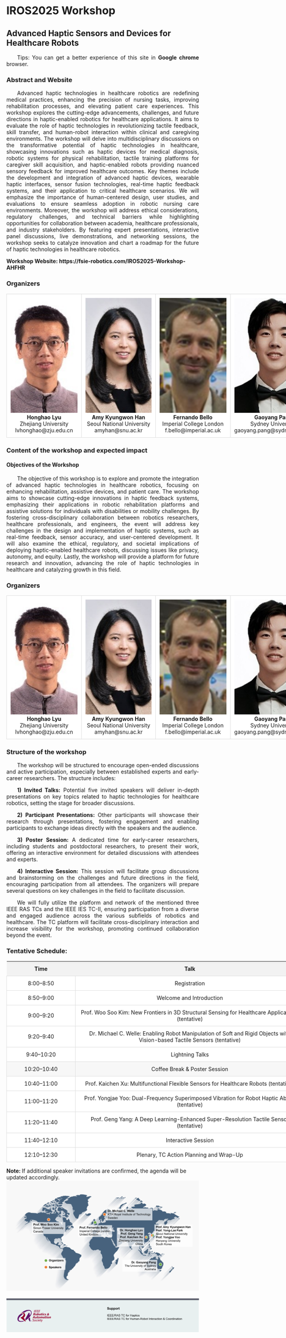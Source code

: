 <html lang="zh">
<head>
  <meta charset="UTF-8">
  <title>IROS2025 Workshop</title>
  <style>
    p {
      text-indent: 2em; /* 设置首行缩进 */
      text-align: justify; /*两端对齐*/
    }
    table {
      width: 1200px;
      border-collapse: collapse;
      border: none;
    }
    td {
      background-color: #FFFFFF;
      width: 300px;
      text-align: center;
      vertical-align: middle;
      padding: 10px;
      border: 1px solid #ddd;
    }
    th {
      background-color: #f2f2f2;
      padding: 10px;
    }
    /* 设置列宽 */
    .time-column {
      width: 15%;
    }
    .talk-column {
      width: 50%;
    }
    .comments-column {
      width: 35%;
    }
    a {
      text-decoration: none;
      font-weight: bold;
    }
  </style>
</head>
<body>

<h1>IROS2025 Workshop</h1>
<h2>Advanced Haptic Sensors and Devices for Healthcare Robots</h2>

<p>Tips: You can get a better experience of this site in <a href="https://www.google.com/chrome">Google chrome</a> browser.</p>

<h3>Abstract and Website</h3>
<p>Advanced haptic technologies in healthcare robotics are redefining medical practices, enhancing the precision of nursing tasks, improving rehabilitation processes, and elevating patient care experiences. This workshop explores the cutting-edge advancements, challenges, and future directions in haptic-enabled robotics for healthcare applications. It aims to evaluate the role of haptic technologies in revolutionizing tactile feedback, skill transfer, and human-robot interaction within clinical and caregiving environments. The workshop will delve into multidisciplinary discussions on the transformative potential of haptic technologies in healthcare, showcasing innovations such as haptic devices for medical diagnosis, robotic systems for physical rehabilitation, tactile training platforms for caregiver skill acquisition, and haptic-enabled robots providing nuanced sensory feedback for improved healthcare outcomes. Key themes include the development and integration of advanced haptic devices, wearable haptic interfaces, sensor fusion technologies, real-time haptic feedback systems, and their application to critical healthcare scenarios. We will emphasize the importance of human-centered design, user studies, and evaluations to ensure seamless adoption in robotic nursing care environments. Moreover, the workshop will address ethical considerations, regulatory challenges, and technical barriers while highlighting opportunities for collaboration between academia, healthcare professionals, and industry stakeholders. By featuring expert presentations, interactive panel discussions, live demonstrations, and networking sessions, the workshop seeks to catalyze innovation and chart a roadmap for the future of haptic technologies in healthcare robotics.</p>
<b>Workshop Website: </b><a href="https://fsie-robotics.com/IROS2025-Workshop-AHFHR">https://fsie-robotics.com/IROS2025-Workshop-AHFHR</a>

<h3>Organizers</h3>
<table border="0">
  <tr>
    <td style="width: 16.6%; text-align: center; padding: 10px;">
      <img src="assets/images/Lyu Honghao.jpg" style="width: 100%; height: 300px; object-fit: cover;" alt="Honghao Lyu"/>
      <br>
      <a href="https://fsie-robotics.com" target="_blank" rel="noopener">Honghao Lyu</a><br>
      Zhejiang University<br>
      lvhonghao@zju.edu.cn
    </td>
    <td style="width: 16.6%; text-align: center; padding: 10px;">
      <img src="assets/images/Amy Kyungwon Han.jpg" style="width: 100%; height: 300px; object-fit: cover;" alt="Amy Kyungwon Han"/>
      <br>
      <a href="https://hero.snu.ac.kr" target="_blank" rel="noopener">Amy Kyungwon Han</a><br>
      Seoul National University<br>
      amyhan@snu.ac.kr
    </td>
    <td style="width: 16.6%; text-align: center; padding: 10px;">
      <img src="assets/images/Fernando Bello_img.png" style="width: 100%; height: 300px; object-fit: cover;" alt="Fernando Bello"/>
      <br>
      <a href="https://profiles.imperial.ac.uk/f.bello" target="_blank" rel="noopener">Fernando Bello</a><br>
      Imperial College London<br>
      f.bello@imperial.ac.uk
    </td>
    <td style="width: 16.6%; text-align: center; padding: 10px;">
      <img src="assets/images/Gaoyang Pang.jpg" style="width: 100%; height: 300px; object-fit: cover;" alt="Gaoyang Pang"/>
      <br>
      <a href="https://sites.google.com/view/gaoyang" target="_blank" rel="noopener">Gaoyang Pang</a><br>
      Sydney University<br>
      gaoyang.pang@sydney.edu.au
    </td>
    <td style="width: 16.6%; text-align: center; padding: 10px;">
      <img src="assets/images/Yong-Lae Park.png" style="width: 100%; height: 300px; object-fit: cover;" alt="Yong-Lae Park"/>
      <br>
      <a href="https://softrobotics.snu.ac.kr/people.php" target="_blank" rel="noopener">Yong-Lae Park</a><br>
      Seoul National University<br>
      ylpark@snu.ac.kr
    </td>
    <td style="width: 16.6%; text-align: center; padding: 10px;">
      <img src="assets/images/Yang Geng.jpg" style="width: 100%; height: 300px; object-fit: cover;" alt="Geng Yang"/>
      <br>
      <a href="https://fsie-robotics.com" target="_blank" rel="noopener">Geng Yang</a><br>
      Zhejiang University<br>
      yanggeng@zju.edu.cn
    </td>
  </tr>
</table>
<h3>Content of the workshop and expected impact</h3>

<h4>Objectives of the Workshop</h4>
<p>The objective of this workshop is to explore and promote the integration of advanced haptic technologies in healthcare robotics, focusing on enhancing rehabilitation, assistive devices, and patient care. The workshop aims to showcase cutting-edge innovations in haptic feedback systems, emphasizing their applications in robotic rehabilitation platforms and assistive solutions for individuals with disabilities or mobility challenges. By fostering cross-disciplinary collaboration between robotics researchers, healthcare professionals, and engineers, the event will address key challenges in the design and implementation of haptic systems, such as real-time feedback, sensor accuracy, and user-centered development. It will also examine the ethical, regulatory, and societal implications of deploying haptic-enabled healthcare robots, discussing issues like privacy, autonomy, and equity. Lastly, the workshop will provide a platform for future research and innovation, advancing the role of haptic technologies in healthcare and catalyzing growth in this field.</p>

<h3>Organizers</h3>
<table border="0">
  <tr>
    <td style="width: 16.6%; text-align: center; padding: 10px;">
      <img src="assets/images/Lyu Honghao.jpg" style="width: 100%; height: 300px; object-fit: cover;" alt="Honghao Lyu"/>
      <div>
        <a href="https://fsie-robotics.com" target="_blank" rel="noopener">Honghao Lyu</a><br>
        Zhejiang University<br>
        lvhonghao@zju.edu.cn
      </div>
    </td>
    <td style="width: 16.6%; text-align: center; padding: 10px;">
      <img src="assets/images/Amy Kyungwon Han.jpg" style="width: 100%; height: 300px; object-fit: cover;" alt="Amy Kyungwon Han"/>
      <div>
        <a href="https://hero.snu.ac.kr" target="_blank" rel="noopener">Amy Kyungwon Han</a><br>
        Seoul National University<br>
        amyhan@snu.ac.kr
      </div>
    </td>
    <td style="width: 16.6%; text-align: center; padding: 10px;">
      <img src="assets/images/Fernando Bello_img.png" style="width: 100%; height: 300px; object-fit: cover;" alt="Fernando Bello"/>
      <div>
        <a href="https://profiles.imperial.ac.uk/f.bello" target="_blank" rel="noopener">Fernando Bello</a><br>
        Imperial College London<br>
        f.bello@imperial.ac.uk
      </div>
    </td>
    <td style="width: 16.6%; text-align: center; padding: 10px;">
      <img src="assets/images/Gaoyang Pang.jpg" style="width: 100%; height: 300px; object-fit: cover;" alt="Gaoyang Pang"/>
      <div>
        <a href="https://sites.google.com/view/gaoyang" target="_blank" rel="noopener">Gaoyang Pang</a><br>
        Sydney University<br>
        gaoyang.pang@sydney.edu.au
      </div>
    </td>
    <td style="width: 16.6%; text-align: center; padding: 10px;">
      <img src="assets/images/Yong-Lae Park.png" style="width: 100%; height: 300px; object-fit: cover;" alt="Yong-Lae Park"/>
      <div>
        <a href="https://softrobotics.snu.ac.kr/people.php" target="_blank" rel="noopener">Yong-Lae Park</a><br>
        Seoul National University<br>
        ylpark@snu.ac.kr
      </div>
    </td>
    <td style="width: 16.6%; text-align: center; padding: 10px;">
      <img src="assets/images/Yang Geng.jpg" style="width: 100%; height: 300px; object-fit: cover;" alt="Geng Yang"/>
      <div>
        <a href="https://fsie-robotics.com" target="_blank" rel="noopener">Geng Yang</a><br>
        Zhejiang University<br>
        yanggeng@zju.edu.cn
      </div>
    </td>
  </tr>
</table>

<h3>Structure of the workshop</h3>

<p>The workshop will be structured to encourage open-ended discussions and active participation, especially between established experts and early-career researchers. The structure includes:</p>

<p style="text-indent: 2em;"><b>1) Invited Talks:</b> Potential five invited speakers will deliver in-depth presentations on key topics related to haptic technologies for healthcare robotics, setting the stage for broader discussions.</p>
<p style="text-indent: 2em;"><b>2) Participant Presentations:</b> Other participants will showcase their research through presentations, fostering engagement and enabling participants to exchange ideas directly with the speakers and the audience.</p>
<p style="text-indent: 2em;"><b>3) Poster Session:</b> A dedicated time for early-career researchers, including students and postdoctoral researchers, to present their work, offering an interactive environment for detailed discussions with attendees and experts.</p>
<p style="text-indent: 2em;"><b>4) Interactive Session:</b> This session will facilitate group discussions and brainstorming on the challenges and future directions in the field, encouraging participation from all attendees. The organizers will prepare several questions on key challenges in the field to facilitate discussion.</p>

<p>We will fully utilize the platform and network of the mentioned three IEEE RAS TCs and the IEEE IES TC-II, ensuring participation from a diverse and engaged audience across the various subfields of robotics and healthcare. The TC platform will facilitate cross-disciplinary interaction and increase visibility for the workshop, promoting continued collaboration beyond the event.</p>

<h3>Tentative Schedule:</h3>
<table>
  <tr>
    <th class="time-column">Time</th>
    <th class="talk-column">Talk</th>
    <th class="comments-column">Comments</th>
  </tr>
  <tr>
    <td class="time-column">8:00–8:50</td>
    <td class="talk-column">Registration</td>
    <td class="comments-column">Host: Dr. Honghao Lyu</td>
  </tr>
  <tr>
    <td class="time-column">8:50–9:00</td>
    <td class="talk-column">Welcome and Introduction</td>
    <td class="comments-column">Host: Prof. Amy Kyungwon Han</td>
  </tr>
  <tr>
    <td class="time-column">9:00–9:20</td>
    <td class="talk-column">Prof. Woo Soo Kim: New Frontiers in 3D Structural Sensing for Healthcare Applications (tentative)</td>
    <td class="comments-column">Host: Dr. Honghao Lyu & Prof. Geng Yang</td>
  </tr>
  <tr>
    <td class="time-column">9:20–9:40</td>
    <td class="talk-column">Dr. Michael C. Welle: Enabling Robot Manipulation of Soft and Rigid Objects with Vision-based Tactile Sensors (tentative)</td>
    <td class="comments-column">Host: Dr. Honghao Lyu & Prof. Geng Yang</td>
  </tr>
  <tr>
    <td class="time-column">9:40–10:20</td>
    <td class="talk-column">Lightning Talks</td>
    <td class="comments-column">Order Maintenance: Dr. Gaoyang Pang</td>
  </tr>
  <tr>
    <td class="time-column" style="background-color: #f7f7f7;">10:20–10:40</td>
    <td class="time-column" style="background-color: #f7f7f7;">Coffee Break & Poster Session</td>
    <td class="time-column" style="background-color: #f7f7f7;">Let’s chat and relax</td>
  </tr>
  <tr>
    <td class="time-column">10:40–11:00</td>
    <td class="talk-column">Prof. Kaichen Xu: Multifunctional Flexible Sensors for Healthcare Robots (tentative)</td>
    <td class="comments-column">Host: Dr. Gaoyang Pang & Prof. Yong-Lae Park</td>
  </tr>
  <tr>
    <td class="time-column">11:00–11:20</td>
    <td class="talk-column">Prof. Yongjae Yoo: Dual-Frequency Superimposed Vibration for Robot Haptic Ability (tentative)</td>
    <td class="comments-column">Host: Dr. Gaoyang Pang & Prof. Yong-Lae Park</td>
  </tr>
  <tr>
    <td class="time-column">11:20–11:40</td>
    <td class="talk-column">Prof. Geng Yang: A Deep Learning-Enhanced Super-Resolution Tactile Sensor (tentative)</td>
    <td class="comments-column">Should any additional speaker invitations be confirmed, the agenda will be updated accordingly.</td>
  </tr>
  <tr>
    <td class="time-column">11:40–12:10</td>
    <td class="talk-column">Interactive Session</td>
    <td class="comments-column">Host: Prof. Amy Kyungwon Han</td>
  </tr>
  <tr>
    <td class="time-column">12:10–12:30</td>
    <td class="talk-column">Plenary, TC Action Planning and Wrap-Up</td>
    <td class="comments-column">Host: Prof. Amy Kyungwon Han</td>
  </tr>
</table>
<b>Note: </b>If additional speaker invitations are confirmed, the agenda will be updated accordingly.
<br>
  <img src="assets/images/speakers.png" width="auto" height="auto" alt="speakers"/>

<br>
<br>
  <img src="assets/images/IEEE_RAS_TC.png" width="auto" height="auto" alt="the footer of page"/>

</body>
</html>
